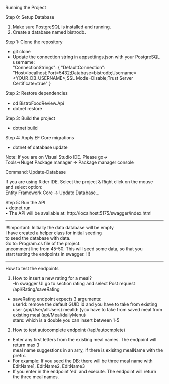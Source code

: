 Running the Project

Step 0: Setup Database
1.	Make sure PostgreSQL is installed and running.
2.	Create a database named bistrodb.

Step 1: Clone the repository
- git clone  
- Update the connection string in appsettings.json with your PostgreSQL username:  
  "ConnectionStrings": {
  "DefaultConnection": "Host=localhost;Port=5432;Database=bistrodb;Username=<YOUR_DB_USERNAME>;SSL Mode=Disable;Trust Server Certificate=true"
  }

Step 2: Restore dependencies  
- cd BistroFoodReview.Api
- dotnet restore

Step 3: Build the project  
- dotnet build

Step 4: Apply EF Core migrations  
- dotnet ef database update  

Note: If you are on Visual Studio IDE. Please go->  
Tools->Nuget Package manager -> Package manager console  

Command: Update-Database  

If you are using Rider IDE. Select the project & Right click on the mouse  
and select option:  
Entity Framework Core -> Update Database...  


Step 5: Run the API  
•	dotnet run  
•	The API will be available at:  http://localhost:5175/swagger/index.html  




--------------------------------------------  

!!!Important: Initially the data database will be empty  
I have created a helper class for initial seeding  
to seed the database with data.  
Go to: Program.cs file of the project.  
uncomment line from 45-50. This will seed some data, so that you  
start testing the endpoints in swagger.  !!!  

--------------------------------------------  

How to test the endpoints  
1. How to insert a new rating for a meal?  
-In swagger UI go to section rating and select Post request  
/api/Rating/saveRating  

- saveRating endpoint expects 3 arguments:  
    userId: remove the default GUID id and you have to take from existing user (api/User/allUsers)
    mealId: (you have to take from saved meal from existing meal (api/Meal/dailyMenu)  
    stars: which is a double you can insert between 1-5  
 
2. How to test autocomplete endpoint (/api/autocmplete)  
- Enter any first letters from the existing meal names. The endpoint will return max 3  
meal name suggestions in an arry, if there is exisitng mealName with the prefix.  
- For example: If you seed the DB: there will be three meal name with EditName1, EditName2, EditName3  
- If you enter in the endpoint 'ed' and execute. The endpoint will return the three meal names.  



